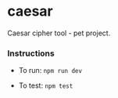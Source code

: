 # caesar
Caesar cipher tool - pet project.

### Instructions

- To run:
````npm run dev````

- To test:
````npm test````
